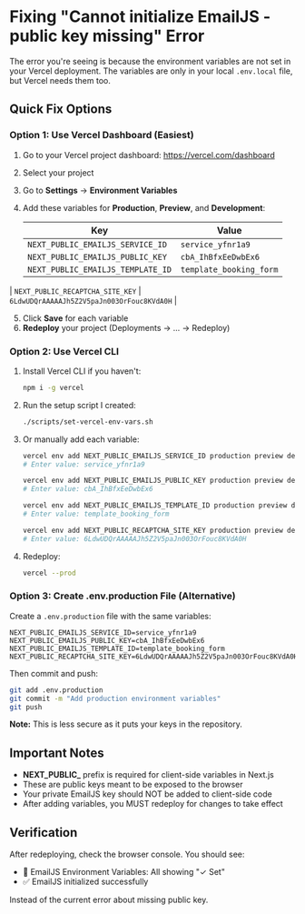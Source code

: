 # Fixing "Cannot initialize EmailJS - public key missing" Error

The error you're seeing is because the environment variables are not set in your Vercel deployment. The variables are only in your local `.env.local` file, but Vercel needs them too.

## Quick Fix Options

### Option 1: Use Vercel Dashboard (Easiest)

1. Go to your Vercel project dashboard: https://vercel.com/dashboard
2. Select your project
3. Go to **Settings** → **Environment Variables**
4. Add these variables for **Production**, **Preview**, and **Development**:

   | Key | Value |
   |-----|-------|
   | `NEXT_PUBLIC_EMAILJS_SERVICE_ID` | `service_yfnr1a9` |
   | `NEXT_PUBLIC_EMAILJS_PUBLIC_KEY` | `cbA_IhBfxEeDwbEx6` |
   | `NEXT_PUBLIC_EMAILJS_TEMPLATE_ID` | `template_booking_form` |
  | `NEXT_PUBLIC_RECAPTCHA_SITE_KEY` | `6LdwUDQrAAAAAJh5Z2V5paJn003OrFouc8KVdA0H` |

5. Click **Save** for each variable
6. **Redeploy** your project (Deployments → ... → Redeploy)

### Option 2: Use Vercel CLI

1. Install Vercel CLI if you haven't:
   ```bash
   npm i -g vercel
   ```

2. Run the setup script I created:
   ```bash
   ./scripts/set-vercel-env-vars.sh
   ```

3. Or manually add each variable:
   ```bash
   vercel env add NEXT_PUBLIC_EMAILJS_SERVICE_ID production preview development
   # Enter value: service_yfnr1a9

   vercel env add NEXT_PUBLIC_EMAILJS_PUBLIC_KEY production preview development
   # Enter value: cbA_IhBfxEeDwbEx6

   vercel env add NEXT_PUBLIC_EMAILJS_TEMPLATE_ID production preview development
   # Enter value: template_booking_form

   vercel env add NEXT_PUBLIC_RECAPTCHA_SITE_KEY production preview development
   # Enter value: 6LdwUDQrAAAAAJh5Z2V5paJn003OrFouc8KVdA0H
   ```

4. Redeploy:
   ```bash
   vercel --prod
   ```

### Option 3: Create .env.production File (Alternative)

Create a `.env.production` file with the same variables:

```env
NEXT_PUBLIC_EMAILJS_SERVICE_ID=service_yfnr1a9
NEXT_PUBLIC_EMAILJS_PUBLIC_KEY=cbA_IhBfxEeDwbEx6
NEXT_PUBLIC_EMAILJS_TEMPLATE_ID=template_booking_form
NEXT_PUBLIC_RECAPTCHA_SITE_KEY=6LdwUDQrAAAAAJh5Z2V5paJn003OrFouc8KVdA0H
```

Then commit and push:
```bash
git add .env.production
git commit -m "Add production environment variables"
git push
```

**Note:** This is less secure as it puts your keys in the repository.

## Important Notes

- **NEXT_PUBLIC_** prefix is required for client-side variables in Next.js
- These are public keys meant to be exposed to the browser
- Your private EmailJS key should NOT be added to client-side code
- After adding variables, you MUST redeploy for changes to take effect

## Verification

After redeploying, check the browser console. You should see:
- 🔧 EmailJS Environment Variables: All showing "✓ Set"
- ✅ EmailJS initialized successfully

Instead of the current error about missing public key.

